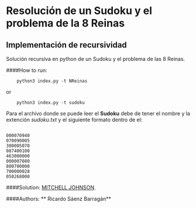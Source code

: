 # Resolución de un Sudoku y el problema de la 8 Reinas

## Implementación de recursividad 
Solución recursíva en python de un Sudoku y el problema de las 8 Reinas.

####How to run:

```
	python3 index.py -t NReinas
```
or

```
	python3 index.py -t sudoku

```
Para el archivo donde se puede leer el **Sudoku** debe de tener el nombre y la extención *sudoku.txt* y el siguiente formato dentro de el:

```

000070940
070090005
300005070
087400100
463000000
000007080
800700000
700000028
050268000

```

####Solution:
	[MITCHELL JOHNSON](https://spin.atomicobject.com/2012/06/18/solving-sudoku-in-c-with-recursive-backtracking/).

####Authors:
** 	Ricardo Sáenz Barragán**